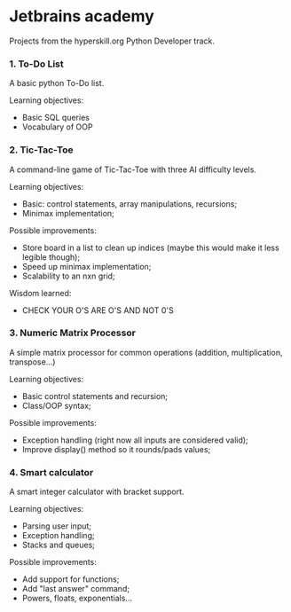 # Jetbrains academy
Projects from the hyperskill.org Python Developer track.

### 1. To-Do List
A basic python To-Do list. 

Learning objectives:
 - Basic SQL queries
 - Vocabulary of OOP

### 2. Tic-Tac-Toe
A command-line game of Tic-Tac-Toe with three AI difficulty levels.

Learning objectives:
 - Basic: control statements, array manipulations, recursions;
 - Minimax implementation;
 
Possible improvements:
 - Store board in a list to clean up indices (maybe this would make it less legible though);
 - Speed up minimax implementation;
 - Scalability to an nxn grid;
 
Wisdom learned:
 - CHECK YOUR O'S ARE O'S AND NOT 0'S
 
 ### 3. Numeric Matrix Processor
 A simple matrix processor for common operations (addition, multiplication, transpose...)
 
 Learning objectives:
  - Basic control statements and recursion;
  - Class/OOP syntax;
  
Possible improvements:
  - Exception handling (right now all inputs are considered valid);
  - Improve display() method so it rounds/pads values;

### 4. Smart calculator
A smart integer calculator with bracket support.

Learning objectives:
 - Parsing user input;
 - Exception handling;
 - Stacks and queues;
 
 Possible improvements:
  - Add support for functions;
  - Add "last answer" command;
  - Powers, floats, exponentials... 
